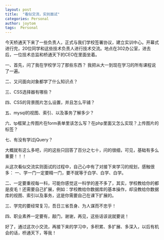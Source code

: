 ```yaml
---
layout: post
title:  "看似交流，实则面试"
categories: Personal
author: joytom
tags:  Personal
---
```


今天桥通天下来了一些负责人，正式与我们学校签署协议，建立实训中心。开幕式进行完，20位同学和这些技术负责人进行技术交流。地点在302办公室，进去后，一位技术总监和桥通天下的CEO在里面坐着。

一、首先，问了我在学校学习了那些东西？
我把从大一到现在学习的所有课程说了一遍。

二、又问面向对象都学了什么知识点？

三、CSS选择器有哪些？

四、CSS的背景图片怎么设置，并且怎么平铺？

五、mysql的视图、索引、以及事务了解多少？

六、tp框架上传图片在form表单里该怎么写？在php里面又怎么实现？上传图片的标签？

七、有没有学过jQuery？

大概就有这么多吧，问的这些只回答了百分之七十，问的很细，可见，基础有多么重要！！！

从这次看似交流实则面试的过程中，自己心中有了对接下来学习的规划，感触很多：
一、学一门一定要精一门，要不就等于白学、白学、白学。

二、一定要重视每一科，可能你感觉这一科学的差不多了，其实，学校教给你的都是皮毛！还需要自己扩展，例如：学校教给你数据库的基本操作，却没教给你数据库的视图、索引以及事务，这是你需要自己在课下扩展的。

三、学完的要经常复习，吾日三省吾身、为人谋而不忠乎！

四、职业素养一定要有，敲门，谢谢，再见，这些话该说就要说！


好了，通过这次小交流，再接下来的学习中，多积累、多扩展、多深入，以后有机会的话，桥通天下，等我！
